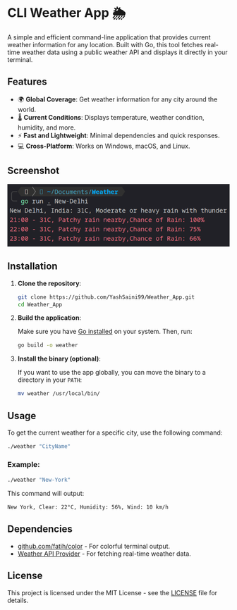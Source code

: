 # CLI Weather App 🌦️

A simple and efficient command-line application that provides current weather information for any location. Built with Go, this tool fetches real-time weather data using a public weather API and displays it directly in your terminal.

## Features

- 🌍 **Global Coverage**: Get weather information for any city around the world.
- 🌡️ **Current Conditions**: Displays temperature, weather condition, humidity, and more.
- ⚡ **Fast and Lightweight**: Minimal dependencies and quick responses.
- 💻 **Cross-Platform**: Works on Windows, macOS, and Linux.

## Screenshot

![App Screenshot](https://github.com/YashSaini99/Weather_App/blob/main/Screenshot.png)

## Installation

1. **Clone the repository**:

   ```bash
   git clone https://github.com/YashSaini99/Weather_App.git
   cd Weather_App
   ```

2. **Build the application**:

   Make sure you have [Go installed](https://golang.org/doc/install) on your system. Then, run:

   ```bash
   go build -o weather
   ```

3. **Install the binary (optional)**:

   If you want to use the app globally, you can move the binary to a directory in your `PATH`:

   ```bash
   mv weather /usr/local/bin/
   ```

## Usage

To get the current weather for a specific city, use the following command:

```bash
./weather "CityName"
```

### Example:

```bash
./weather "New-York"
```

This command will output:

```bash
New York, Clear: 22°C, Humidity: 56%, Wind: 10 km/h
```

## Dependencies

- [github.com/fatih/color](https://github.com/fatih/color) - For colorful terminal output.
- [Weather API Provider](https://www.weatherapi.com/) - For fetching real-time weather data.

## License

This project is licensed under the MIT License - see the [LICENSE](https://github.com/YashSaini99/Weather_App/blob/main/LICENSE) file for details.
